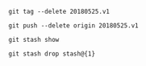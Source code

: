 
`git tag --delete 20180525.v1`

`git push --delete origin 20180525.v1`

`git stash show`

`git stash drop stash@{1}`
